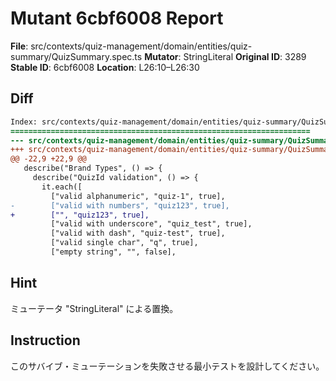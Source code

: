 # Mutant 6cbf6008 Report

**File**: src/contexts/quiz-management/domain/entities/quiz-summary/QuizSummary.spec.ts
**Mutator**: StringLiteral
**Original ID**: 3289
**Stable ID**: 6cbf6008
**Location**: L26:10–L26:30

## Diff

```diff
Index: src/contexts/quiz-management/domain/entities/quiz-summary/QuizSummary.spec.ts
===================================================================
--- src/contexts/quiz-management/domain/entities/quiz-summary/QuizSummary.spec.ts	original
+++ src/contexts/quiz-management/domain/entities/quiz-summary/QuizSummary.spec.ts	mutated #3289
@@ -22,9 +22,9 @@
   describe("Brand Types", () => {
     describe("QuizId validation", () => {
       it.each([
         ["valid alphanumeric", "quiz-1", true],
-        ["valid with numbers", "quiz123", true],
+        ["", "quiz123", true],
         ["valid with underscore", "quiz_test", true],
         ["valid with dash", "quiz-test", true],
         ["valid single char", "q", true],
         ["empty string", "", false],
```

## Hint

ミューテータ "StringLiteral" による置換。

## Instruction

このサバイブ・ミューテーションを失敗させる最小テストを設計してください。
